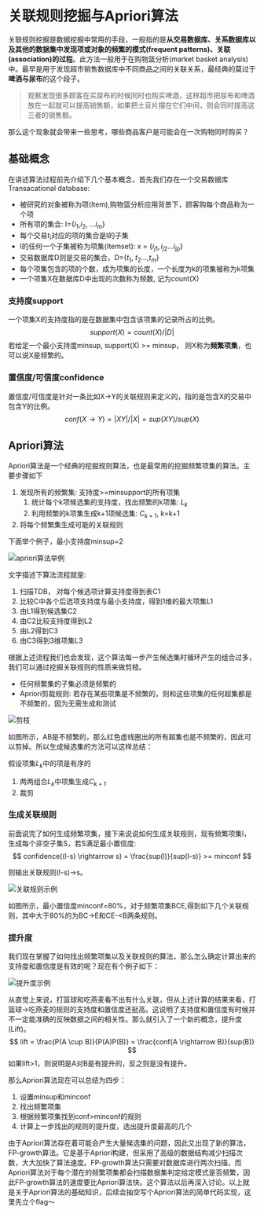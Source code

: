 # 关联规则挖掘与Apriori算法

关联规则挖掘是数据挖掘中常用的手段，一般指的是**从交易数据库、关系数据库以及其他的数据集中发现项或对象的频繁的模式(frequent patterns)、关联(association)的过程**。此方法一般用于在购物篮分析(market basket analysis)中。最早是用于发现超市销售数据库中不同商品之间的关联关系，最经典的莫过于**啤酒与尿布**的这个段子。

> 观察发现很多顾客在买尿布的时候同时也购买啤酒，这样超市把尿布和啤酒放在一起就可以提高销售额，如果把土豆片摆在它们中间，则会同时提高这三者的销售额。

那么这个现象就会带来一些思考，哪些商品客户是可能会在一次购物同时购买？

## 基础概念

在讲述算法过程前先介绍下几个基本概念，首先我们存在一个交易数据库Transacational database:

- 被研究的对象被称为项(Item),购物篮分析应用背景下，顾客购每个商品称为一个项
- 所有项的集合: I={$i_1$,$i_2$, ...$i_m$}
- 每个交易$t_i$对应的项的集合是I的子集
- I的任何一个子集被称为项集(Itemset): x = {$i_{j1}, i_{j2}...$$i_{jp}$}
- 交易数据库D则是交易的集合，D={$t_1$, $t_2$...,$t_m$}
- 每个项集包含的项的个数，成为项集的长度，一个长度为k的项集被称为k项集
- 一个项集X在数据库D中出现的次数称为频数, 记为count(X)

### 支持度support

一个项集X的支持度指的是在数据集中包含该项集的记录所占的比例。
$$
support(X) = count(X)/|D|
$$
若给定一个最小支持度minsup, support(X) >= minsup， 则X称为**频繁项集**，也可以说X是频繁的。

### 置信度/可信度confidence

置信度/可信度是针对一条比如X->Y的关联规则来定义的，指的是包含X的交易中包含Y的比例。
$$
conf(X \rightarrow Y) = |XY|/|X| = sup(XY)/sup(X)
$$

## Apriori算法

Apriori算法是一个经典的挖掘规则算法，也是最常用的挖掘频繁项集的算法。主要步骤如下

1. 发现所有的频繁集: 支持度>=minsupport的所有项集
   1. 统计每个k项候选集的支持度，找出频繁的k项集: $L_k$
   2. 利用频繁的k项集生成k+1项候选集: $C_{k+1}$, k=k+1
2. 将每个频繁集生成可能的关联规则

下面举个例子，最小支持度minsup=2

![apriori算法举例](https://leafw-blog-pic.oss-cn-hangzhou.aliyuncs.com/blog/2020-01-13-064804.png)

文字描述下算法流程就是:

1. 扫描TDB， 对每个候选项计算支持度得到表C1
2. 比较C中各个后选项支持度与最小支持度，得到1维的最大项集L1
3. 由L1得到候选集C2
4. 由C2比较支持度得到L2
5. 由L2得到C3
6. 由C3得到3维项集L3

根据上述流程我们也会发现，这个算法每一步产生候选集时循环产生的组合过多，我们可以通过挖掘关联规则的性质来做剪枝。

- 任何频繁集的子集必须是频繁的
- Apriori剪裁规则: 若存在某些项集是不频繁的，则和这些项集的任何超集都是不频繁的，因为无需生成和测试

![剪枝](https://leafw-blog-pic.oss-cn-hangzhou.aliyuncs.com/blog/2020-01-13-070058.png)

如图所示，AB是不频繁的，那么红色虚线圈出的所有超集也是不频繁的，因此可以剪掉。所以生成候选集的方法可以这样总结：

假设项集$L_k$中的项是有序的

1. 两两组合$L_k$中项集生成$C_{k+1}$
2. 裁剪

### 生成关联规则

前面说完了如何生成频繁项集，接下来说说如何生成关联规则，现有频繁项集l，生成每个非空子集S，若S满足最小置信度:
$$
confidence((l-s) \rightarrow s) = \frac{sup(l)}{sup(l-s)} >= minconf
$$


则输出关联规则(l-s)->s。

![关联规则示例](https://leafw-blog-pic.oss-cn-hangzhou.aliyuncs.com/blog/2020-01-13-075424.png)

如图所示，最小置信度minconf=80%，对于频繁项集BCE,得到如下几个关联规则，其中大于80%的为BC->E和CE-<B两条规则。

### 提升度

我们现在掌握了如何找出频繁项集以及关联规则的算法，那么怎么确定计算出来的支持度和置信度是有效的呢？现在有个例子如下：

![提升度示例](https://leafw-blog-pic.oss-cn-hangzhou.aliyuncs.com/blog/2020-01-13-081451.png)

从直觉上来说，打篮球和吃燕麦看不出有什么关联，但从上述计算的结果来看，打篮球->吃燕麦的规则的支持度和置信度还挺高。这说明了支持度和置信度有时候并不一定能准确的反映数据之间的相关性。那么就引入了一个新的概念，提升度(Lift)。
$$
lift = \frac{P(A \cup B)}{P(A)P(B)} = \frac{conf(A \rightarrow B)}{sup(B)}
$$
如果lift>1，则说明是A对B是有提升的，反之则是没有提升。

那么Apriori算法现在可以总结为四步：

1. 设置minsup和minconf
2. 找出频繁项集
3. 根据频繁项集找到conf>minconf的规则
4. 计算上一步找出的规则的提升度，选出提升度最高的几个

由于Apriori算法存在着可能会产生大量候选集的问题，因此又出现了新的算法，FP-growth算法。它是基于Apriori构建，但采用了高级的数据结构减少扫描次数，大大加快了算法速度。FP-growth算法只需要对数据库进行两次扫描，而Apriori算法对于每个潜在的频繁项集都会扫描数据集判定给定模式是否频繁，因此FP-growth算法的速度要比Apriori算法快。这个算法以后再深入讨论。以上就是关于Apriori算法的基础知识，后续会抽空写个Apriori算法的简单代码实现，这里先立个flag～